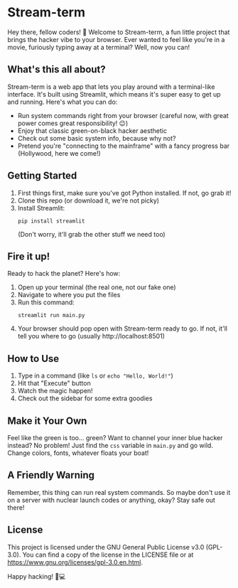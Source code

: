 # Stream-term

Hey there, fellow coders! 👋 Welcome to Stream-term, a fun little project that brings the hacker vibe to your browser. Ever wanted to feel like you're in a movie, furiously typing away at a terminal? Well, now you can!

## What's this all about?

Stream-term is a web app that lets you play around with a terminal-like interface. It's built using Streamlit, which means it's super easy to get up and running. Here's what you can do:

- Run system commands right from your browser (careful now, with great power comes great responsibility! 😉)
- Enjoy that classic green-on-black hacker aesthetic
- Check out some basic system info, because why not?
- Pretend you're "connecting to the mainframe" with a fancy progress bar (Hollywood, here we come!)

## Getting Started

1. First things first, make sure you've got Python installed. If not, go grab it!
2. Clone this repo (or download it, we're not picky)
3. Install Streamlit:
   ```
   pip install streamlit
   ```
   (Don't worry, it'll grab the other stuff we need too)

## Fire it up!

Ready to hack the planet? Here's how:

1. Open up your terminal (the real one, not our fake one)
2. Navigate to where you put the files
3. Run this command:
   ```
   streamlit run main.py
   ```
4. Your browser should pop open with Stream-term ready to go. If not, it'll tell you where to go (usually http://localhost:8501)

## How to Use

1. Type in a command (like `ls` or `echo "Hello, World!"`)
2. Hit that "Execute" button
3. Watch the magic happen!
4. Check out the sidebar for some extra goodies

## Make it Your Own

Feel like the green is too... green? Want to channel your inner blue hacker instead? No problem! Just find the `css` variable in `main.py` and go wild. Change colors, fonts, whatever floats your boat!

## A Friendly Warning

Remember, this thing can run real system commands. So maybe don't use it on a server with nuclear launch codes or anything, okay? Stay safe out there!

## License

This project is licensed under the GNU General Public License v3.0 (GPL-3.0). You can find a copy of the license in the LICENSE file or at https://www.gnu.org/licenses/gpl-3.0.en.html.

Happy hacking! 🚀💻
